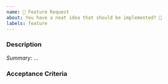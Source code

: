 ```yaml
---
name: 🎉 Feature Request
about: You have a neat idea that should be implemented? 🎩
labels: feature
---
```


<!-- Note -->
<!-- Generally feature requests should go to https://github.com/status-im/feature-specs -->
<!-- Note -->

### Description

[comment]: # (Describe the feature you would like and include designs and Figma links if available.)
[comment]: # (Describe the use cases the implementation should cover. E.g. New users, existing users, public chat, group chat, etc)
*Summary*: ...

### Acceptance Criteria

[comment]: # (Rules for the future PR to be accepted.)


